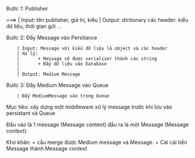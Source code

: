 

Bước 1:         Publisher                                                   

===>
        | Input:    tên publisher, giá trị, kiểu
        | Output:   dictionary các header: kiểu dữ liệu, thời gian gửi ...



Bước 2: Đẩy Message vào Persitance      

        | Input: Message với kiểu dữ liệu là object và các header
        | Xử lý: 
        |       + Message sẽ được serializer thành các string
        |       + Đẩy dữ liệu vào Database
        |
        | Output: Medium Message

Bước 3: Đẩy Medium Message vào Queue

        | Đẩy MediumMessage vào trong Queue



Mục tiêu: xây dựng một middleware xử lý message trước khi lưu vào persistant và Queue

Đầu vào là 1 message (Message context) đầu ra là một Message (Message context)

Khó khăn: 
        + cầu merge được Medium message và Message. 
        + Cải cải tiến Message thành Message context
